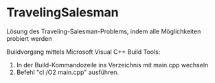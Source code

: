 # TravelingSalesman
Lösung des Traveling-Salesman-Problems, indem alle Möglichkeiten probiert werden

Buildvorgang mittels Microsoft Visual C++ Build Tools:
1. In der Build-Kommandozeile ins Verzeichnis mit main.cpp wechseln
2. Befehl "cl /O2 main.cpp" ausführen.
